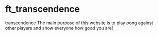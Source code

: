# ft_transcendence
transcendence
The main purpose of this website is to play pong against other players and show everyone
how good you are!
